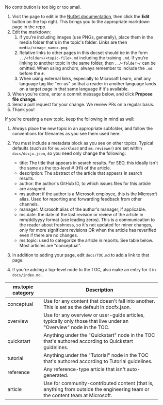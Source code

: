 No contribution is too big or too small.

1. Visit the page to edit in the [NuGet documentation](https://learn.microsoft.com/nuget/), then click the **Edit** button on the top right. This brings you to the appropriate markdown page in the repo.
1. Edit the markdown:
    1. If you're including images (use PNGs, generally), place them in the media folder that's in the topic's folder. Links are then `media/<image_name>.png`.
    1. Relative links to other pages in this docset should be in the form `../<folder>/<topic-file>.md` including the training `.md`. If you're linking to another topic in the same folder, then `../<folder>/` can be omitted. When using anchors, always remember to include the `.md` before the `#`.
    1. When using external links, especially to Microsoft Learn, omit any language tag like "en-us" so that a reader in another language lands on a target page in that same language if it's available.
1. When you're done, enter a commit message below, and click **Propose file change**.
1. Send a pull request for your change. We review PRs on a regular basis.
1. Thank you!

If you're creating a new topic, keep the following in mind as well:

1. Always place the new topic in an appropriate subfolder, and follow the conventions for filenames as you see them used here.

1. You must include a metadata block as you see on other topics. Typical defaults (such as for `ms.workload` and `ms.reviewer`) are set within `docs/docjx.json`, so you need only change the following:

   - title: The title that appears in search results. For SEO, this ideally isn't the same as the top-level # (H1) of the article.
   - description: The abstract of the article that appears in search results.
   - author: the author's GitHub ID, to which issues files for this article are assigned.
   - ms.author: if the author is a Microsoft employee, this is the Microsoft alias. Used for reporting and forwarding feedback from other channels.
   - manager: Microsoft alias of the author's manager, if applicable.
   - ms.date: the date of the last revision or review of the article in mm/dd/yyyy format (use leading zeros). This is a communication to the reader about freshness, so it's not updated for minor changes, only for more significant revisions OR when the article has reverified even if there are no changes.
   - ms.topic: used to categorize the article in reports. See table below. Most articles are "conceptual". 

1. In addition to adding your page, edit `docs/TOC.md` to add a link to that page.

1. If you're adding a top-level node to the TOC, also make an entry for it in `docs/index.md`.

| ms.topic category | Description |
| --- | --- |
| conceptual | Use for any content that doesn't fall into another. This is set as the default in docfx.json. |
| overview | Use for any overview or user-guide articles, typically only those that live under an "Overview" node in the TOC. |
| quickstart | Anything under the "Quickstart" node in the TOC that's authored according to Quickstart guidelines. |
| tutorial | Anything under the "Tutorial" node in the TOC that's authored according to Tutorial guidelines. |
| reference | Any reference-type article that isn't auto-generated. |
| article | Use for community-contributed content (that is, anything from outside the engineering team or the content team at Microsoft. |
